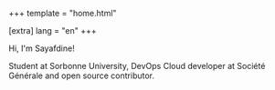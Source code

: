 +++
template = "home.html"

[extra]
lang = "en"
+++

Hi, I'm Sayafdine!

Student at Sorbonne University, DevOps Cloud developer at Société Générale and open source contributor.
